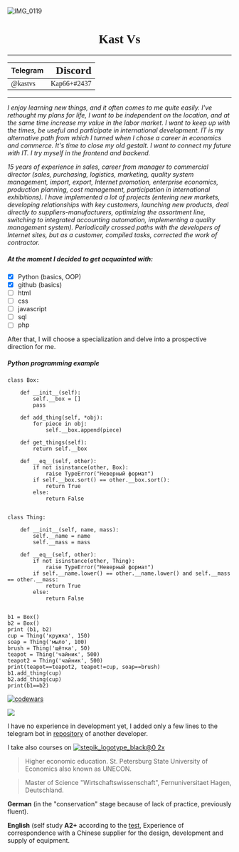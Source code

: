 ![IMG_0119](https://user-images.githubusercontent.com/102456666/189544383-2a4380f2-2e90-4562-8277-04b3e1351a7d.JPG)

<h1 align="center" > <FONT FACE="HELTERSKELTER"> Kast Vs </FONT> </h1>


---

|Telegram| <FONT FACE ="HERMAN"> <font size = "5">Discord|
|:-|-:|
|<FONT FACE ="arial black"> @kastvs|<FONT FACE ="arial black">Kap66+#2437|
___

_I enjoy learning new things, and it often comes to me quite easily. I've rethought my plans for life, I want to be independent on the location, and at the same time increase my value in the labor market. I want to keep up with the times, be useful and participate in international development. IT is my alternative path from which I turned when I chose a career in economics and commerce. It's time to close my old gestalt. I want to connect my future with IT. I try myself in the frontend and backend._ 

_15 years of experience in sales, career from manager to commercial director (sales, purchasing, logistics, marketing, quality system management, import, export, Internet promotion, enterprise economics, production planning, cost management, participation in international exhibitions). I have implemented a lot of projects (entering new markets, developing relationships with key customers, launching new products, deal directly to suppliers-manufacturers, optimizing the assortment line, switching to integrated accounting automation, implementing a quality management system). Periodically crossed paths with the developers of Internet sites, but as a customer, compiled tasks, corrected the work of contractor._

##### At the moment I decided to get acquainted with:
- [x] Python (basics, OOP) 
- [x] github (basics)
- [ ] html
- [ ] css
- [ ] javascript
- [ ] sql
- [ ] php

After that, I will choose a specialization and delve into a prospective direction for me.

##### Python programming example 
```Py
class Box:

    def __init__(self):
        self.__box = []
        pass

    def add_thing(self, *obj):
        for piece in obj:
            self.__box.append(piece)

    def get_things(self):
        return self.__box

    def __eq__(self, other):
        if not isinstance(other, Box):
            raise TypeError("Неверный формат")
        if self.__box.sort() == other.__box.sort():
            return True
        else:
            return False


class Thing:

    def __init__(self, name, mass):
        self.__name = name
        self.__mass = mass

    def __eq__(self, other):
        if not isinstance(other, Thing):
            raise TypeError("Неверный формат")
        if self.__name.lower() == other.__name.lower() and self.__mass == other.__mass:
            return True
        else:
            return False


b1 = Box()
b2 = Box()
print (b1, b2)
cup = Thing('кружка', 150)
soap = Thing('мыло', 100)
brush = Thing('щётка', 50)
teapot = Thing('чайник', 500)
teapot2 = Thing('чайник', 500)
print(teapot==teapot2, teapot!=cup, soap==brush)
b1.add_thing(cup)
b2.add_thing(cup)
print(b1==b2)
```
[![codewars](https://www.codewars.com/users/Error404-2/badges/large)](https://www.codewars.com/users/Error404-2/completed_solutions)
    
![](https://github-profile-summary-cards.vercel.app/api/cards/stats?username=Error404-2)

I have no experience in development yet, I added only a few lines to the telegram bot in [repository](https://github.com/OldCodersClub/LariskaBot/commits/master)  of another developer.

I take also courses on [![stepik_logotype_black@0 2x](https://user-images.githubusercontent.com/102456666/189974932-46abdbde-cee2-463a-906d-44dd2ab9f83c.jpg)
](https://stepik.org/users/490145214)

> Higher economic education. St. Petersburg State University of Economics also known as UNECON. 

>Master of Science "Wirtschaftswissenschaft", Fernuniversitaet Hagen, Deutschland.

**German** (in the "conservation" stage because of lack of practice, previously fluent).

**English** (self study **A2+** according to the [test](https://test.str.by),  Experience of correspondence with a Chinese supplier for the design, development and supply of equipment.

